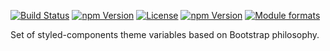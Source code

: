 [![Build Status](https://travis-ci.org/@bootstrap-styled/v4.svg?branch=master)](https://travis-ci.org/@bootstrap-styled/v4) [![npm Version](https://img.shields.io/npm/v/@bootstrap-styled/v4.svg?style=flat)](https://www.npmjs.com/package/@bootstrap-styled/v4) [![License](https://img.shields.io/npm/l/@bootstrap-styled/v4.svg?style=flat)](https://www.npmjs.com/package/@bootstrap-styled/v4) [![npm Version](https://img.shields.io/node/v/@bootstrap-styled/v4.svg?style=flat)](https://www.npmjs.com/package/@bootstrap-styled/v4) [![Module formats](https://img.shields.io/badge/module%20formats-umd%2C%20cjs%2C%20esm-green.svg?style=flat)](https://www.npmjs.com/package/@bootstrap-styled/v4)

Set of styled-components theme variables based on Bootstrap philosophy.
